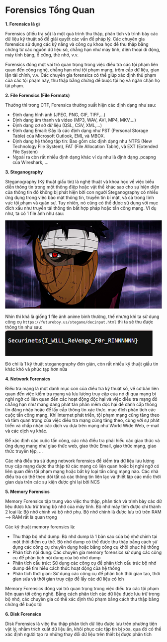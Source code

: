 # Forensics Tổng Quan

**1. Forensics là gì**

Forensics (điều tra số) là một quá trình thu thập, phân tích và trình bày các dữ liệu kỹ thuật số để giải quyết các vấn đề pháp lý. Các chuyên gia forensics sử dụng các kỹ năng và công cụ khoa học để thu thập bằng chứng từ các nguồn dữ liệu số, chẳng hạn như máy tính, điện thoại di động, máy tính bảng, ổ cứng, thẻ nhớ, v.v.

Forensics đóng một vai trò quan trọng trong việc điều tra các tội phạm liên quan đến công nghệ, chẳng hạn như tội phạm mạng, trộm cắp dữ liệu, gian lận tài chính, v.v. Các chuyên gia forensics có thể giúp xác định thủ phạm của các tội phạm này, thu thập bằng chứng để buộc tội họ và ngăn chặn họ tái phạm.

**2. File Forensics (File Formats)**

Thường thì trong CTF, Forensics thường xuất hiện các định dạng như sau:
-   Định dạng hình ảnh (JPEG, PNG, GIF, TIFF,...)
-   Định dạng âm thanh và video (MP3, WAV, AVI, MP4, MKV,...)
-   Định dạng cơ sở dữ liệu (QSL, CSV, XML,...)
-   Định dạng Email: Đây là các định dạng như PST (Personal Storage Table) của Microsoft Outlook, EML và MBOX.
-   Định dạng hệ thống tập tin: Bao gồm các định dạng như NTFS (New Technology File System), FAT (File Allocation Table), và EXT (Extended File System)
-   Ngoài ra còn rất nhiều định dạng khác ví dụ như là định dạng .pcapng của Wireshark, ...


**3. Steganography**

Steganography (Kỹ thuật giấu tin) là nghệ thuật và khoa học về việc biểu diễn thông tin trong một thông điệp hoặc vật thể khác sao cho sự hiện diện của thông tin đó không bị phát hiện bởi con người
Steganography có nhiều ứng dụng trong việc bảo mật thông tin, truyền tin bí mật, và cả trong lĩnh vực tội phạm và quân sự. Tuy nhiên, nó cũng có thể được sử dụng với mục đích xấu như truyền tải thông tin bất hợp pháp hoặc tấn công mạng.
Ví dụ như, ta có 1 file ảnh như sau:

![Alt text](image.png)

Nhìn thì khá là giống 1 file ảnh anime bình thường, thế nhưng khi ta sử dụng công cụ ``https://futureboy.us/stegano/decinput.html`` thì ta sẽ thu được thông tin như sau:
![Alt text](image-1.png)

Đó chỉ là 1 kỹ thuật steganography đơn giản, còn rất nhiều kỹ thuật giấu tin khác khó và phức tạp hơn nữa


**4. Network Forensics**

Điều tra mạng là một danh mục con của điều tra kỹ thuật số, về cơ bản liên quan đến việc kiểm tra mạng và lưu lượng truy cập của nó đi qua mạng bị nghi ngờ có liên quan đến các hoạt động độc hại và việc điều tra mạng đó chẳng hạn như mạng đang phát tán phần mềm độc hại để đánh cắp thông tin đăng nhập hoặc để lấy cắp thông tin xác thực. mục đích phân tích các cuộc tấn công mạng. Khi Internet phát triển, tội phạm mạng cũng tăng theo và tầm quan trọng của việc điều tra mạng cũng tăng theo, cùng với sự phát triển và chấp nhận các dịch vụ dựa trên mạng như World Wide Web, e-mail và các dịch vụ khác.

Để xác định các cuộc tấn công, các nhà điều tra phải hiểu các giao thức và ứng dụng mạng như giao thức web, giao thức Email, giao thức mạng, giao thức truyền tệp, ...

Các nhà điều tra sử dụng network forensics để kiểm tra dữ liệu lưu lượng truy   cập mạng được thu thập từ các mạng có liên quan hoặc bị nghi ngờ có liên quan đến tội phạm mạng hoặc bất kỳ loại tấn công mạng nào. Các nhà điều tra có thể theo dõi tất cả các thông tin liên lạc và thiết lập các mốc thời gian dựa trên các sự kiện được ghi lại bởi NCS


**5. Memory Forensics**

Memory Forensics tập trung vào việc thu thập, phân tích và trình bày các dữ liệu được lưu trữ trong bộ nhớ của máy tính. Bộ nhớ máy tính được chi thành 2 loại là: Bộ nhớ chính và bộ nhớ phụ. Bộ nhớ chính là được lưu trữ trên RAM --> RAM rất là quan trọng

Các kỹ thuật memory forensics là:
-    Thu thập bộ nhớ dump: Bộ nhớ dump là 1 bản sao của bộ nhớ chính tại một thời điểm cụ thể. Bộ nhớ dump có thể được thu thập bằng cách sử dụng các công cụ chuyên dụng hoặc bắng công cụ khôi phục hệ thống
-   Phân tích nội dung: Các chuyên gia memory forensics sử dụng các công cụ để phân tích nội dung của bộ nhớ dump
-   Phân tích cấu trúc: Sử dụng các công cụ để phân tích cấu trúc bộ nhớ dump để tìm hiểu cách thức hoạt động của hệ thống
-   Phân tích thời gian: Sử dụng các công cụ để phân tích thời gian tạo, thời gian sửa và thời gian truy cập để lấy các dữ liệu có ích

Memory Forensics đóng vai trò quan trọng trong việc điều tra các tội phạm liên quan tới công nghệ. Bằng cách phân tích các dữ liệu được lưu trữ trong bộ nhớ, các chuyên gia có thể xác định thủ phạm bằng cách thu thập bằng chứng để buộc tội

**6. Disk Forensics**

Disk Forensics là việc thu thập phân tích dữ liệu được lưu trên phương tiện vật lý, nhằm trích xuất dữ liệu ẩn, khôi phục các tập tin bị xóa, qua đó có thể xác định người tạo ra những thay đổi dữ liệu trên thiết bị được phân tích